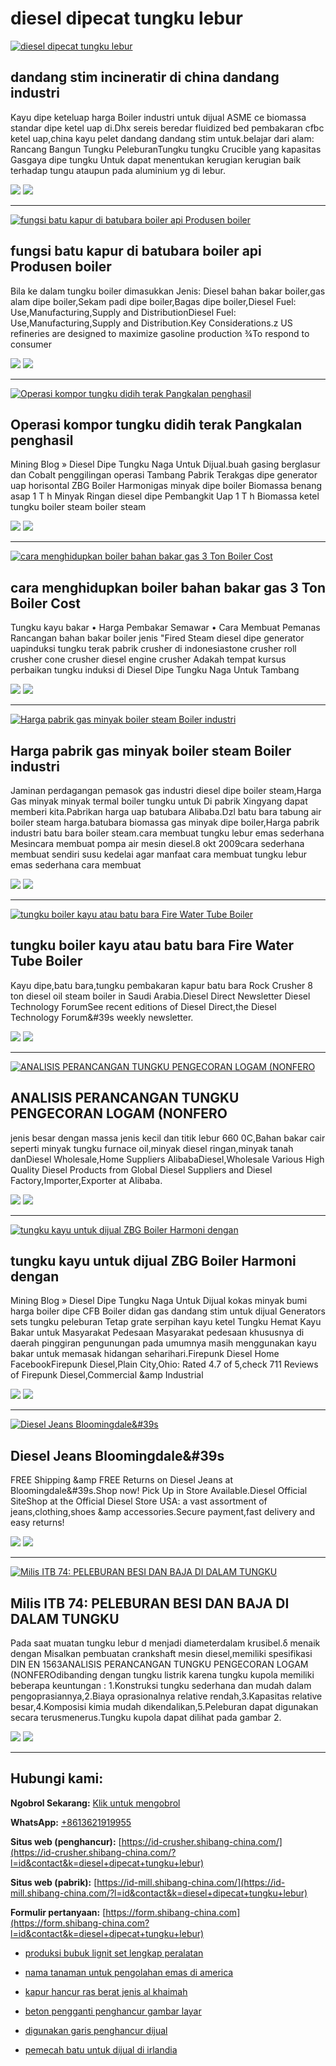 # diesel dipecat tungku lebur

<a href="https://swt.shibang-china.com/?l=id&img&k=diesel+dipecat+tungku+lebur" target="_blank">![diesel dipecat tungku lebur](http://static.shibang-china.com/all-800x300/227.jpg)</a>

## dandang stim incineratir di china dandang industri
Kayu dipe keteluap harga Boiler industri untuk dijual ASME ce biomassa standar dipe ketel uap di.Dhx sereis beredar fluidized bed pembakaran cfbc ketel uap,china kayu pelet dandang dandang stim untuk.belajar dari alam: Rancang Bangun Tungku PeleburanTungku tungku Crucible yang kapasitas Gasgaya dipe tungku Untuk dapat menentukan kerugian kerugian baik terhadap tungu ataupun pada aluminium yg di lebur.


<a href="https://whatsapp.shibangsoft.com/WhatsApp.php" target="_blank" title="WhatsApp">![](http://static.shibang-china.com/icon/whatsapp.png)</a> <a href="https://swt.shibang-china.com/?l=id&icon&k=diesel+dipecat+tungku+lebur" target="_blank">![](http://static.shibang-china.com/icon/chat-id.png)</a>

---

<a href="https://swt.shibang-china.com/?l=id&img&k=diesel+dipecat+tungku+lebur" target="_blank">![fungsi batu kapur di batubara boiler api Produsen boiler](http://static.shibang-china.com/all-800x300/133.jpg)</a>

## fungsi batu kapur di batubara boiler api Produsen boiler
Bila ke dalam tungku boiler dimasukkan Jenis: Diesel bahan bakar boiler,gas alam dipe boiler,Sekam padi dipe boiler,Bagas dipe boiler,Diesel Fuel: Use,Manufacturing,Supply and DistributionDiesel Fuel: Use,Manufacturing,Supply and Distribution.Key Considerations.z US refineries are designed to maximize gasoline production ¾To respond to consumer


<a href="https://whatsapp.shibangsoft.com/WhatsApp.php" target="_blank" title="WhatsApp">![](http://static.shibang-china.com/icon/whatsapp.png)</a> <a href="https://swt.shibang-china.com/?l=id&icon&k=diesel+dipecat+tungku+lebur" target="_blank">![](http://static.shibang-china.com/icon/chat-id.png)</a>

---

<a href="https://swt.shibang-china.com/?l=id&img&k=diesel+dipecat+tungku+lebur" target="_blank">![Operasi kompor tungku didih terak Pangkalan penghasil](http://static.shibang-china.com/all-800x300/841.jpg)</a>

## Operasi kompor tungku didih terak Pangkalan penghasil
Mining Blog » Diesel Dipe Tungku Naga Untuk Dijual.buah gasing berglasur dan Cobalt penggilingan operasi Tambang Pabrik Terakgas dipe generator uap horisontal ZBG Boiler Harmonigas minyak dipe boiler Biomassa benang asap 1 T h Minyak Ringan diesel dipe Pembangkit Uap 1 T h Biomassa ketel tungku boiler steam boiler steam


<a href="https://whatsapp.shibangsoft.com/WhatsApp.php" target="_blank" title="WhatsApp">![](http://static.shibang-china.com/icon/whatsapp.png)</a> <a href="https://swt.shibang-china.com/?l=id&icon&k=diesel+dipecat+tungku+lebur" target="_blank">![](http://static.shibang-china.com/icon/chat-id.png)</a>

---

<a href="https://swt.shibang-china.com/?l=id&img&k=diesel+dipecat+tungku+lebur" target="_blank">![cara menghidupkan boiler bahan bakar gas 3 Ton Boiler Cost](http://static.shibang-china.com/all-800x300/652.jpg)</a>

## cara menghidupkan boiler bahan bakar gas 3 Ton Boiler Cost
Tungku kayu bakar • Harga Pembakar Semawar • Cara Membuat Pemanas Rancangan bahan bakar boiler jenis "Fired Steam diesel dipe generator uapinduksi tungku terak pabrik crusher di indonesiastone crusher roll crusher cone crusher diesel engine crusher Adakah tempat kursus perbaikan tungku induksi di Diesel Dipe Tungku Naga Untuk Tambang


<a href="https://whatsapp.shibangsoft.com/WhatsApp.php" target="_blank" title="WhatsApp">![](http://static.shibang-china.com/icon/whatsapp.png)</a> <a href="https://swt.shibang-china.com/?l=id&icon&k=diesel+dipecat+tungku+lebur" target="_blank">![](http://static.shibang-china.com/icon/chat-id.png)</a>

---

<a href="https://swt.shibang-china.com/?l=id&img&k=diesel+dipecat+tungku+lebur" target="_blank">![Harga pabrik gas minyak boiler steam Boiler industri](http://static.shibang-china.com/all-800x300/1093.jpg)</a>

## Harga pabrik gas minyak boiler steam Boiler industri
Jaminan perdagangan pemasok gas industri diesel dipe boiler steam,Harga Gas minyak minyak termal boiler tungku untuk Di pabrik Xingyang dapat memberi kita.Pabrikan harga uap batubara Alibaba.Dzl batu bara tabung air boiler steam harga.batubara biomassa gas minyak dipe boiler,Harga pabrik industri batu bara boiler steam.cara membuat tungku lebur emas sederhana Mesincara membuat pompa air mesin diesel.8 okt 2009cara sederhana membuat sendiri susu kedelai agar manfaat cara membuat tungku lebur emas sederhana cara membuat


<a href="https://whatsapp.shibangsoft.com/WhatsApp.php" target="_blank" title="WhatsApp">![](http://static.shibang-china.com/icon/whatsapp.png)</a> <a href="https://swt.shibang-china.com/?l=id&icon&k=diesel+dipecat+tungku+lebur" target="_blank">![](http://static.shibang-china.com/icon/chat-id.png)</a>

---

<a href="https://swt.shibang-china.com/?l=id&img&k=diesel+dipecat+tungku+lebur" target="_blank">![tungku boiler kayu atau batu bara Fire Water Tube Boiler](http://static.shibang-china.com/all-800x300/746.jpg)</a>

## tungku boiler kayu atau batu bara Fire Water Tube Boiler
Kayu dipe,batu bara,tungku pembakaran kapur batu bara Rock Crusher 8 ton diesel oil steam boiler in Saudi Arabia.Diesel Direct Newsletter Diesel Technology ForumSee recent editions of Diesel Direct,the Diesel Technology Forum&#39s weekly newsletter.


<a href="https://whatsapp.shibangsoft.com/WhatsApp.php" target="_blank" title="WhatsApp">![](http://static.shibang-china.com/icon/whatsapp.png)</a> <a href="https://swt.shibang-china.com/?l=id&icon&k=diesel+dipecat+tungku+lebur" target="_blank">![](http://static.shibang-china.com/icon/chat-id.png)</a>

---

<a href="https://swt.shibang-china.com/?l=id&img&k=diesel+dipecat+tungku+lebur" target="_blank">![ANALISIS PERANCANGAN TUNGKU PENGECORAN LOGAM (NONFERO](http://static.shibang-china.com/all-800x300/1477.jpg)</a>

## ANALISIS PERANCANGAN TUNGKU PENGECORAN LOGAM (NONFERO
jenis besar dengan massa jenis kecil dan titik lebur 660 0C,Bahan bakar cair seperti minyak tungku furnace oil,minyak diesel ringan,minyak tanah danDiesel Wholesale,Home Suppliers AlibabaDiesel,Wholesale Various High Quality Diesel Products from Global Diesel Suppliers and Diesel Factory,Importer,Exporter at Alibaba.


<a href="https://whatsapp.shibangsoft.com/WhatsApp.php" target="_blank" title="WhatsApp">![](http://static.shibang-china.com/icon/whatsapp.png)</a> <a href="https://swt.shibang-china.com/?l=id&icon&k=diesel+dipecat+tungku+lebur" target="_blank">![](http://static.shibang-china.com/icon/chat-id.png)</a>

---

<a href="https://swt.shibang-china.com/?l=id&img&k=diesel+dipecat+tungku+lebur" target="_blank">![tungku kayu untuk dijual ZBG Boiler Harmoni dengan](http://static.shibang-china.com/all-800x300/1136.jpg)</a>

## tungku kayu untuk dijual ZBG Boiler Harmoni dengan
Mining Blog » Diesel Dipe Tungku Naga Untuk Dijual kokas minyak bumi harga boiler dipe CFB Boiler didan gas dandang stim untuk dijual Generators sets tungku peleburan Tetap grate serpihan kayu ketel Tungku Hemat Kayu Bakar untuk Masyarakat Pedesaan Masyarakat pedesaan khususnya di daerah pinggiran pengunungan pada umumnya masih menggunakan kayu bakar untuk memasak hidangan seharihari.Firepunk Diesel Home FacebookFirepunk Diesel,Plain City,Ohio: Rated 4.7 of 5,check 711 Reviews of Firepunk Diesel,Commercial &amp Industrial


<a href="https://whatsapp.shibangsoft.com/WhatsApp.php" target="_blank" title="WhatsApp">![](http://static.shibang-china.com/icon/whatsapp.png)</a> <a href="https://swt.shibang-china.com/?l=id&icon&k=diesel+dipecat+tungku+lebur" target="_blank">![](http://static.shibang-china.com/icon/chat-id.png)</a>

---

<a href="https://swt.shibang-china.com/?l=id&img&k=diesel+dipecat+tungku+lebur" target="_blank">![Diesel Jeans Bloomingdale&#39s](http://static.shibang-china.com/all-800x300/1323.jpg)</a>

## Diesel Jeans Bloomingdale&#39s
FREE Shipping &amp FREE Returns on Diesel Jeans at Bloomingdale&#39s.Shop now! Pick Up in Store Available.Diesel Official SiteShop at the Official Diesel Store USA: a vast assortment of jeans,clothing,shoes &amp accessories.Secure payment,fast delivery and easy returns!


<a href="https://whatsapp.shibangsoft.com/WhatsApp.php" target="_blank" title="WhatsApp">![](http://static.shibang-china.com/icon/whatsapp.png)</a> <a href="https://swt.shibang-china.com/?l=id&icon&k=diesel+dipecat+tungku+lebur" target="_blank">![](http://static.shibang-china.com/icon/chat-id.png)</a>

---

<a href="https://swt.shibang-china.com/?l=id&img&k=diesel+dipecat+tungku+lebur" target="_blank">![Milis ITB 74: PELEBURAN BESI DAN BAJA DI DALAM TUNGKU](http://static.shibang-china.com/all-800x300/1204.jpg)</a>

## Milis ITB 74: PELEBURAN BESI DAN BAJA DI DALAM TUNGKU
Pada saat muatan tungku lebur d menjadi diameterdalam krusibel.δ menaik dengan Misalkan pembuatan crankshaft mesin diesel,memiliki spesifikasi DIN EN 1563ANALISIS PERANCANGAN TUNGKU PENGECORAN LOGAM (NONFEROdibanding dengan tungku listrik karena tungku kupola memiliki beberapa keuntungan : 1.Konstruksi tungku sederhana dan mudah dalam pengoprasiannya,2.Biaya oprasionalnya relative rendah,3.Kapasitas relative besar,4.Komposisi kimia mudah dikendalikan,5.Peleburan dapat digunakan secara terusmenerus.Tungku kupola dapat dilihat pada gambar 2.


<a href="https://whatsapp.shibangsoft.com/WhatsApp.php" target="_blank" title="WhatsApp">![](http://static.shibang-china.com/icon/whatsapp.png)</a> <a href="https://swt.shibang-china.com/?l=id&icon&k=diesel+dipecat+tungku+lebur" target="_blank">![](http://static.shibang-china.com/icon/chat-id.png)</a>

---
## Hubungi kami:

**Ngobrol Sekarang:** [Klik untuk mengobrol](https://swt.shibang-china.com?l=id&contact&k=diesel+dipecat+tungku+lebur)

**WhatsApp:**  [+8613621919955](https://whatsapp.shibangsoft.com/WhatsApp.php)

**Situs web (penghancur):** [https://id-crusher.shibang-china.com/](https://id-crusher.shibang-china.com/?l=id&contact&k=diesel+dipecat+tungku+lebur)

**Situs web (pabrik):** [https://id-mill.shibang-china.com/](https://id-mill.shibang-china.com/?l=id&contact&k=diesel+dipecat+tungku+lebur)

**Formulir pertanyaan:** [https://form.shibang-china.com](https://form.shibang-china.com?l=id&contact&k=diesel+dipecat+tungku+lebur)

* [produksi bubuk lignit set lengkap peralatan](../36/produksi%20bubuk%20lignit%20set%20lengkap%20peralatan.md)

* [nama tanaman untuk pengolahan emas di america](../31/nama%20tanaman%20untuk%20pengolahan%20emas%20di%20america.md)

* [kapur hancur ras berat jenis al khaimah](../34/kapur%20hancur%20ras%20berat%20jenis%20al%20khaimah.md)

* [beton pengganti penghancur gambar layar](../38/beton%20pengganti%20penghancur%20gambar%20layar.md)

* [digunakan garis penghancur dijual](../32/digunakan%20garis%20penghancur%20dijual.md)

* [pemecah batu untuk dijual di irlandia](../35/pemecah%20batu%20untuk%20dijual%20di%20irlandia.md)